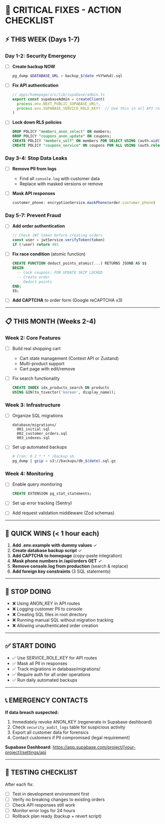 # 🚨 CRITICAL FIXES - ACTION CHECKLIST

## ⚡ THIS WEEK (Days 1-7)

### Day 1-2: Security Emergency
- [ ] **Create backup NOW**
  ```bash
  pg_dump $DATABASE_URL > backup_$(date +%Y%m%d).sql
  ```

- [ ] **Fix API authentication**
  ```typescript
  // apps/homepage/src/lib/supabase/admin.ts
  export const supabaseAdmin = createClient(
    process.env.NEXT_PUBLIC_SUPABASE_URL!,
    process.env.SUPABASE_SERVICE_ROLE_KEY!  // Use this in all API routes
  )
  ```

- [ ] **Lock down RLS policies**
  ```sql
  DROP POLICY "members_anon_select" ON members;
  DROP POLICY "coupons_anon_update" ON coupons;
  CREATE POLICY "members_self" ON members FOR SELECT USING (auth.uid()::text = id::text);
  CREATE POLICY "coupons_service" ON coupons FOR ALL USING (auth.role() = 'service_role');
  ```

### Day 3-4: Stop Data Leaks
- [ ] **Remove PII from logs**
  - Find all `console.log` with customer data
  - Replace with masked versions or remove
  
- [ ] **Mask API responses**
  ```typescript
  customer_phone: encryptionService.maskPhone(order.customer_phone)
  ```

### Day 5-7: Prevent Fraud
- [ ] **Add order authentication**
  ```typescript
  // Check JWT token before creating orders
  const user = jwtService.verifyToken(token)
  if (!user) return 401
  ```

- [ ] **Fix race condition** (atomic function)
  ```sql
  CREATE FUNCTION deduct_points_atomic(...) RETURNS JSONB AS $$
  BEGIN
    -- Lock coupons: FOR UPDATE SKIP LOCKED
    -- Create order
    -- Deduct points
  END;
  $$;
  ```

- [ ] **Add CAPTCHA** to order form (Google reCAPTCHA v3)

---

## 📋 THIS MONTH (Weeks 2-4)

### Week 2: Core Features
- [ ] Build real shopping cart
  - Cart state management (Context API or Zustand)
  - Multi-product support
  - Cart page with edit/remove

- [ ] Fix search functionality
  ```sql
  CREATE INDEX idx_products_search ON products 
  USING GIN(to_tsvector('korean', display_name));
  ```

### Week 3: Infrastructure
- [ ] Organize SQL migrations
  ```
  database/migrations/
    001_initial.sql
    002_customer_orders.sql
    003_indexes.sql
  ```

- [ ] Set up automated backups
  ```bash
  # Cron: 0 2 * * * /backup.sh
  pg_dump | gzip > s3://backups/db_$(date).sql.gz
  ```

### Week 4: Monitoring
- [ ] Enable query monitoring
  ```sql
  CREATE EXTENSION pg_stat_statements;
  ```

- [ ] Set up error tracking (Sentry)

- [ ] Add request validation middleware (Zod schemas)

---

## 🎯 QUICK WINS (< 1 hour each)

1. **Add .env.example with dummy values** ✓
2. **Create database backup script** ✓
3. **Add CAPTCHA to homepage** (copy-paste integration)
4. **Mask phone numbers in /api/orders GET** ✓
5. **Remove console.log from production** (search & replace)
6. **Add foreign key constraints** (3 SQL statements)

---

## 🚫 STOP DOING

- ❌ Using ANON_KEY in API routes
- ❌ Logging customer PII to console
- ❌ Creating SQL files in root directory
- ❌ Running manual SQL without migration tracking
- ❌ Allowing unauthenticated order creation

---

## ✅ START DOING

- ✅ Use SERVICE_ROLE_KEY for API routes
- ✅ Mask all PII in responses
- ✅ Track migrations in database/migrations/
- ✅ Require auth for all order operations
- ✅ Run daily automated backups

---

## 📞 EMERGENCY CONTACTS

**If data breach suspected:**
1. Immediately revoke ANON_KEY (regenerate in Supabase dashboard)
2. Check `security_audit_logs` table for suspicious activity
3. Export all customer data for forensics
4. Contact customers if PII compromised (legal requirement)

**Supabase Dashboard:** https://app.supabase.com/project/[your-project]/settings/api

---

## 🔧 TESTING CHECKLIST

After each fix:
- [ ] Test in development environment first
- [ ] Verify no breaking changes to existing orders
- [ ] Check API responses still work
- [ ] Monitor error logs for 24 hours
- [ ] Rollback plan ready (backup + revert script)
